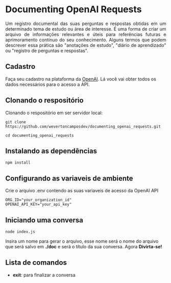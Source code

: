 # Documenting OpenAI Requests
<p align="justify">
Um registro documental das suas perguntas e respostas obtidas em um determinado tema de estudo ou área de interesse. É uma forma de criar um arquivo de informações relevantes e úteis para referências futuras e aprimoramento contínuo do seu conhecimento. Alguns termos que podem descrever essa prática são "anotações de estudo", "diário de aprendizado" ou "registro de perguntas e respostas".
 <p>

## Cadastro

Faça seu cadastro na plataforma da  [OpenAI](https://platform.openai.com/account/). Lá você vai obter todos os dados necessários para o acesso a API.

##  Clonando o respositório
 
Clonando o respositório em ser servidor local:

``` shell
git clone https://github.com/wevertoncamposdev/documenting_openai_requests.git

cd documenting_openai_requests
```

## Instalando as dependências

``` shell
npm install
```

## Configurando as variaveis de ambiente
Crie o arquivo .env contendo as suas variaveis de acesso da OpenAI API

``` shell
ORG_ID="your_organization_id"
OPENAI_API_KEY="your_api_key"
```

## Iniciando uma conversa

``` shell
node index.js
```
Insira um nome para gerar o arquivo, esse nome será o nome do arquivo que será salvo em **./doc** e será o título da sua conversa. Agora **Divirta-se!**

## Lista de comandos

* **exit**: para finalizar a conversa
